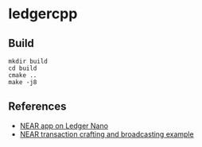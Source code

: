# ledgercpp

## Build
```
mkdir build
cd build
cmake ..
make -j8
```

## References
- [NEAR app on Ledger Nano](https://github.com/LedgerHQ/app-near)
- [NEAR transaction crafting and broadcasting example](https://github.com/near-examples/transaction-examples/blob/master/send-tokens-deconstructed.js)
